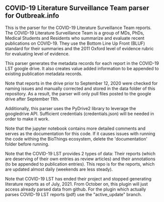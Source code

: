 ## COVID-19 Literature Surveillance Team parser for Outbreak.info

This is the parser for the COVID-19 Literature Surveillance Team reports.  The COVID-19 Literature Surveillance Team is a group of MDs, PhDs, Medical Students and Residents who summarize and evaluate recent publications on COVID-19. They use the Bottom Line Up Front (BLUF) standard for their summaries and the 2011 Oxford level of evidence rubric for evaluating level of evidence.

This parser generates the metadata records for each report in the COVID-19 LST google drive. It also creates value added information to be appended to existing publication metadata records.

Note that reports in the drive prior to September 12, 2020 were checked for naming issues and manually corrected and stored in the data folder of this repository.  As a result, the parser will only pull files posted to the google drive after September 11th.

Additionally, this parser uses the PyDrive2 library to leverage the googledrive API. Sufficient credentials (credentials.json) will be needed in order to make it work.

Note that the jupyter notebook contains more detailed comments and serves as the documentation for this code. If it causes issues with running the code withing the BioThings ecosystem, delete the 'documentation' folder before running.

Note that the COVID-19 LST provides 2 types of data: Their reports (which are deserving of their own entries as review articles) and their annotations (to be appended to publication entries).  This repo is for the reports, which are updated almost daily (weekends are less steady). 

Note that COVID-19 LST has ended their project and stopped generating literature reports as of July, 2021. From October on, this plugin will just access already parsed data from github. For the plugin which actually parses COVID-19 LST reports (pdf) use the "active_update" branch.